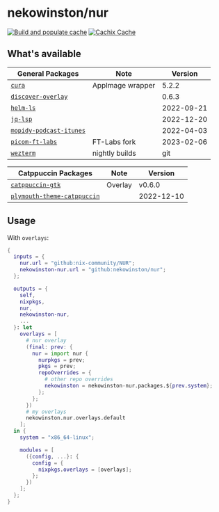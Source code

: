 # nekowinston/nur

[![Build and populate cache](https://github.com/nekowinston/nur/actions/workflows/build.yml/badge.svg)](https://github.com/nekowinston/nur/actions/workflows/build.yml)
[![Cachix Cache](https://img.shields.io/badge/cachix-nekowinston-blue.svg)](https://nekowinston.cachix.org)

## What's available

| General Packages                     | Note             | Version    |
| ------------------------------------ | ---------------- | ---------- |
| [`cura`][cura]                       | AppImage wrapper | 5.2.2      |
| [`discover-overlay`][discover]       |                  | 0.6.3      |
| [`helm-ls`][helm-ls]                 |                  | 2022-09-21 |
| [`jq-lsp`][jq-lsp]                   |                  | 2022-12-20 |
| [`mopidy-podcast-itunes`][mopidy-pi] |                  | 2022-04-03 |
| [`picom-ft-labs`][picom]             | FT-Labs fork     | 2023-02-06 |
| [`wezterm`][wezterm]                 | nightly builds   | git        |

| Catppuccin Packages                         | Note    | Version    |
| ------------------------------------------- | ------- | ---------- |
| [`catppuccin-gtk`][ctp-gtk]                 | Overlay | v0.6.0     |
| [`plymouth-theme-catppuccin`][ctp-plymouth] |         | 2022-12-10 |

## Usage

<!-- With `packageOverrides`: -->

With `overlays`:

```nix
{
  inputs = {
    nur.url = "github:nix-community/NUR";
    nekowinston-nur.url = "github:nekowinston/nur";
  };

  outputs = {
    self,
    nixpkgs,
    nur,
    nekowinston-nur,
    ...
  }: let
    overlays = [
      # nur overlay
      (final: prev: {
        nur = import nur {
          nurpkgs = prev;
          pkgs = prev;
          repoOverrides = {
            # other repo overrides
            nekowinston = nekowinston-nur.packages.${prev.system};
          };
        };
      })
      # my overlays
      nekowinston.nur.overlays.default
    ];
  in {
    system = "x86_64-linux";

    modules = [
      ({config, ...}: {
        config = {
          nixpkgs.overlays = [overlays];
        };
      })
    ];
  };
}
```

[caarlos0nur]: https://github.com/caarlos0/nur
[ctp-gtk]: https://github.com/catppuccin/gtk
[ctp-plymouth]: https://github.com/catppuccin/plymouth
[cura]: https://ultimaker.com/software/ultimaker-cura
[darp]: https://github.com/caarlos0/discord-applemusic-rich-presence
[discover]: https://github.com/trigg/Discover
[helm-ls]: https://github.com/mrjosh/helm-ls
[jq-lsp]: https://github.com/wader/jq-lsp
[mopidy-pi]: https://github.com/tkem/mopidy-podcast-itunes
[org-stats]: https://github.com/caarlos0/org-stats
[picom]: https://github.com/FT-Labs/picom
[wezterm]: https://github.com/wez/wezterm
